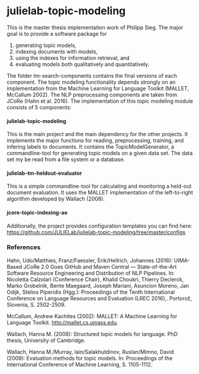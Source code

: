 # julielab-topic-modeling
This is the master thesis implementation work of Philipp Sieg. The major goal is to provide a software package for 
1. generating topic models, 
2. indexing documents with models, 
3. using the indexes for information retrieval, and 
4. evaluating models both qualitatively and quantitatively. 

The folder tm-search-components contains the final versions of each component. The topic modeling functionality depends strongly on 
an implementation from the Machine Learning for Language Toolkit (MALLET, McCallum 2002). The NLP preprocessing components are 
taken from JCoRe (Hahn et al. 2016).
The implementation of this topic modeling module consists of 5 components: 

#### julielab-topic-modeling
This is the main project and the main dependency for the other projects. It implements the major functions for reading,
preprocessing, training, and infering labels to documents. It contains the TopicModelGenerator, a commandline-tool for generating
topic models on a given data set. The data set my be read from a file system or a database.

#### julielab-tm-heldout-evaluator
This is a simple commandline-tool for calculating and monitoring a held-out document evaluation. It uses the MALLET implementation of the left-to-right algorithm developed by Wallach (2008).

#### jcore-topic-indexing-ae


Additionally, the project provides configuration templates you can find here: https://github.com/JULIELab/julielab-topic-modeling/tree/master/configs

### References

Hahn, Udo/Matthies, Franz/Faessler, Erik/Hellrich, Johannes (2016): UIMA-Based JCoRe 2.0 	Goes GitHub and Maven Central ― State-of-the-Art Software Resource Engineering 	and Distribution of NLP Pipelines. In: Nicoletta Calzolari (Conference Chair), Khalid 	Choukri, Thierry Declerck, Marko Grobelnik, Bente Maegaard, Joseph Mariani, 	Asuncion Moreno, Jan Odijk, Stelios Piperidis (Hgg.): Proceedings of the Tenth 	International Conference on Language Resources and Evaluation (LREC 2016),. 	Portorož, Slovenia, S. 2502-2509.

McCallum, Andrew Kachites (2002): MALLET: A Machine Learning for Language Toolkit. http://mallet.cs.umass.edu.

Wallach, Hanna M. (2008): Structured topic models for language. PhD thesis, University of 	Cambridge.

Wallach, Hanna M./Murray, Iain/Salakhutdinov, Ruslan/Mimno, David (2009): Evaluation 	methods for topic models. In: Proceedings of the International Conference of Machine 	Learning, S. 1105-1112.

